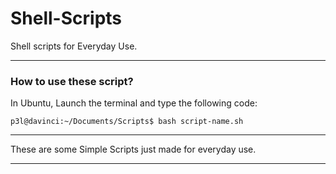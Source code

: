 # Shell-Scripts
Shell scripts for Everyday Use.

***

### How to use these script?

In Ubuntu, Launch the terminal and type the following code:
```console
p3l@davinci:~/Documents/Scripts$ bash script-name.sh
```

***

These are some Simple Scripts just made for everyday use.

***
